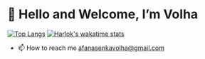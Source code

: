 <h1> 👋 Hello and Welcome, I’m Volha </h1>

<!---
<h2> 💻 Programming Languages: </h2>

--->
          
[![Top Langs](https://github-readme-stats.vercel.app/api/top-langs/?username=averoli&layout=donut-vertical)](https://github.com/averoli/github-readme-stats)
[![Harlok's wakatime stats](https://github-readme-stats.vercel.app/api/wakatime?username=averoli)](https://github.com/averoli/github-readme-stats)
<!-- - 💞️ I’m looking for a front-end developer position in Paris. Remote job are highly welcome. -->
- 📫 How to reach me afanasenkavolha@gmail.com

<!---
- 👀 I’m interested in ...
averoli/averoli is a ✨ special ✨ repository because its `README.md` (this file) appears on your GitHub profile.
You can click the Preview link to take a look at your changes.
--->
